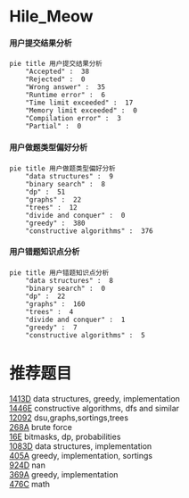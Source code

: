 # Hile_Meow

<!-- tabs:start -->



#### **用户提交结果分析**

```mermaid
pie title 用户提交结果分析
    "Accepted" :  38
    "Rejected" :  0
    "Wrong answer" :  35
    "Runtime error" :  6
    "Time limit exceeded" :  17
    "Memory limit exceeded" :  0
    "Compilation error" :  3
    "Partial" :  0
```

#### **用户做题类型偏好分析**

```mermaid
pie title 用户做题类型偏好分析
    "data structures" :  9
    "binary search" :  8
    "dp" :  51
    "graphs" :  22
    "trees" :  12
    "divide and conquer" :  0
    "greedy" :  380
    "constructive algorithms" :  376
```
#### **用户错题知识点分析**

```mermaid
pie title 用户错题知识点分析
    "data structures" :  8
    "binary search" :  0
    "dp" :  22
    "graphs" :  160
    "trees" :  4
    "divide and conquer" :  1
    "greedy" :  7
    "constructive algorithms" :  5
```



<!-- tabs:end -->
# 推荐题目
[1413D](https://codeforces.com/contest/1413/problem/D)		data structures,
                        greedy,
                        implementation		  
[1446E](https://codeforces.com/contest/1446/problem/E)		constructive algorithms,
                        dfs and similar		  
[12092](https://codeforces.com/contest/1209/problem/2)		dsu,graphs,sortings,trees		  
[268A](https://codeforces.com/contest/268/problem/A)		brute force		  
[16E](https://codeforces.com/contest/16/problem/E)		bitmasks,
                        dp,
                        probabilities		  
[1083D](https://codeforces.com/contest/1083/problem/D)		data structures,
                        implementation		  
[405A](https://codeforces.com/contest/405/problem/A)		greedy,
                        implementation,
                        sortings		  
[924D](https://codeforces.com/contest/924/problem/D)		nan		  
[369A](https://codeforces.com/contest/369/problem/A)		greedy,
                        implementation		  
[476C](https://codeforces.com/contest/476/problem/C)		math		  
